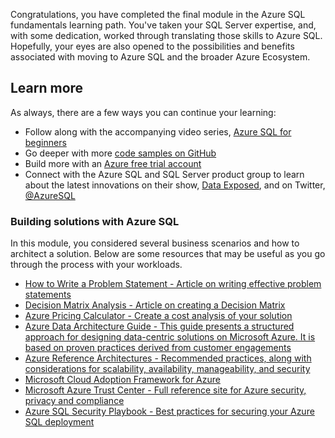 Congratulations, you have completed the final module in the Azure SQL fundamentals learning path. You've taken your SQL Server expertise, and, with some dedication, worked through translating those skills to Azure SQL. Hopefully, your eyes are also opened to the possibilities and benefits associated with moving to Azure SQL and the broader Azure Ecosystem.

## Learn more

As always, there are a few ways you can continue your learning:

- Follow along with the accompanying video series, [Azure SQL for beginners](https://aka.ms/azuresql4beginners)
- Go deeper with more [code samples on GitHub](https://aka.ms/sqlworkshops)
- Build more with an [Azure free trial account](https://aka.ms/c9-azurefree/?WT.mc_id=dataexposed-c9-niner)
- Connect with the Azure SQL and SQL Server product group to learn about the latest innovations on their show, [Data Exposed](https://aka.ms/dataexposedyt), and on Twitter, [@AzureSQL](https://twitter.com/AzureSQL)

### Building solutions with Azure SQL

In this module, you considered several business scenarios and how to architect a solution. Below are some resources that may be useful as you go through the process with your workloads.

- [How to Write a Problem Statement - Article on writing effective problem statements](http://www.ceptara.com/blog/how-to-write-problem-statement)
- [Decision Matrix Analysis - Article on creating a Decision Matrix](https://www.mindtools.com/pages/article/newTED_03.htm)
- [Azure Pricing Calculator - Create a cost analysis of your solution](https://azure.microsoft.com/pricing/calculator/)
- [Azure Data Architecture Guide - This guide presents a structured approach for designing data-centric solutions on Microsoft Azure. It is based on proven practices derived from customer engagements](https://docs.microsoft.com/azure/architecture/data-guide/)
- [Azure Reference Architectures - Recommended practices, along with considerations for scalability, availability, manageability, and security](https://docs.microsoft.com/azure/architecture/reference-architectures/)
- [Microsoft Cloud Adoption Framework for Azure](https://docs.microsoft.com/azure/architecture/cloud-adoption/)
- [Microsoft Azure Trust Center - Full reference site for Azure security, privacy and compliance](https://azure.microsoft.com/overview/trusted-cloud/)
- [Azure SQL Security Playbook - Best practices for securing your Azure SQL deployment](https://docs.microsoft.com/azure/sql-database/sql-database-security-best-practice)
